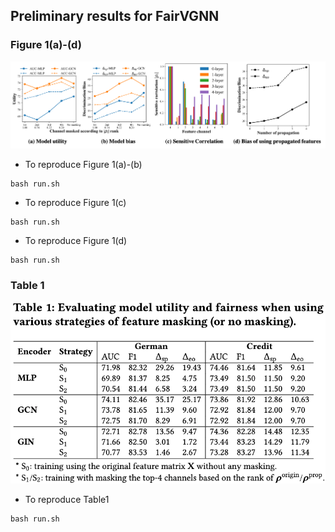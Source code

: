 ## Preliminary results for FairVGNN


### Figure 1(a)-(d)
![](./img/figure1.png)

* To reproduce Figure 1(a)-(b)
```linux
bash run.sh
```
* To reproduce Figure 1(c)
```linux
bash run.sh
```
* To reproduce Figure 1(d)
```linux
bash run.sh
```


### Table 1
![](./img/table1.png)

* To reproduce Table1
```linux
bash run.sh
```
